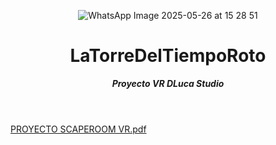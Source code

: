 <header>

![WhatsApp Image 2025-05-26 at 15 28 51](https://github.com/user-attachments/assets/b437fd46-684f-464e-afcc-bba0622b42ff)

# **LaTorreDelTiempoRoto**

_**Proyecto VR DLuca Studio**_

</header>
   
<footer>

[PROYECTO SCAPEROOM VR.pdf](https://github.com/user-attachments/files/20495100/PROYECTO.SCAPEROOM.VR.pdf)

</footer>
